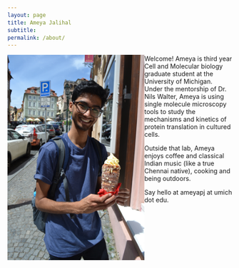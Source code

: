 ```yaml
---
layout: page
title: Ameya Jalihal
subtitle:  
permalink: /about/
---
```

<img align="left" width="307" height="461" src="/Images/Trdlnik.jpg">

Welcome! Ameya is third year Cell and Molecular biology graduate student at the University of Michigan. Under the mentorship of Dr. Nils Walter, Ameya is using single molecule microscopy tools to study the mechanisms and kinetics of protein translation in cultured cells.

Outside that lab, Ameya enjoys coffee and classical Indian music (like a true Chennai native), cooking and being outdoors.

Say hello at ameyapj at umich dot edu.
